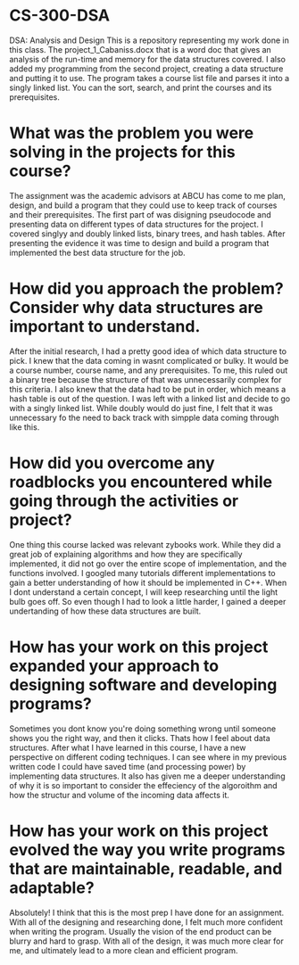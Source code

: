 # CS-300-DSA
DSA: Analysis and Design
  This is a repository representing my work done in this class. The project_1_Cabaniss.docx that is a word doc that gives an analysis of the run-time and memory for the data structures covered. I also added my programming from the second project, creating a data structure and putting it to use. The program takes a course list file and parses it into a singly linked list. You can the sort, search, and print the courses and its prerequisites.

# What was the problem you were solving in the projects for this course?
  The assignment was the academic advisors at ABCU has come to me plan, design, and build a program that they could use to keep track of courses and their prerequisites. The first part of was disigning pseudocode and presenting data on different types of data structures for the project. I covered singlyy and doubly linked lists, binary trees, and hash tables. After presenting the evidence it was time to design and build a program that implemented the best data structure for the job. 

# How did you approach the problem? Consider why data structures are important to understand.
  After the initial research, I had a pretty good idea of which data structure to pick. I knew that the data coming in wasnt complicated or bulky. It would be a course number, course name, and any prerequisites. To me, this ruled out a binary tree because the structure of that was unnecessarily complex for this criteria. I also knew that the data had to be put in order, which means a hash table is out of the question. I was left with a linked list and decide to go with a singly linked list. While doubly would do just fine, I felt that it was unnecessary fo the need to back track with simpple data coming through like this.
  
# How did you overcome any roadblocks you encountered while going through the activities or project?
  One thing this course lacked was relevant zybooks work. While they did a great job of explaining algorithms and how they are specifically implemented, it did not go over the entire scope of implementation, and the functions involved. I googled many tutorials different implementations to gain a better understanding of how it should be implemented in C++. When I dont understand a certain concept, I will keep researching until the light bulb goes off. So even though I had to look a little harder, I gained a deeper undertanding of how these data structures are built.
  
# How has your work on this project expanded your approach to designing software and developing programs?
  Sometimes you dont know you're doing something wrong until someone shows you the right way, and then it clicks. Thats how I feel about data structures. After what I have learned in this course, I have a new perspective on different coding techniques. I can see where in my previous written code I could have saved time (and processing power) by implementing data structures. It also has given me a deeper understanding of why it is so important to consider the effeciency of the algoroithm and how the structur and volume of the incoming data affects it. 
  
# How has your work on this project evolved the way you write programs that are maintainable, readable, and adaptable?
  Absolutely! I think that this is the most prep I have done for an assignment. With all of the designing and researching done, I felt much more confident when writing the program. Usually the vision of the end product can be blurry and hard to grasp. With all of the design, it was much more clear for me, and ultimately lead to a more clean and efficient program.
